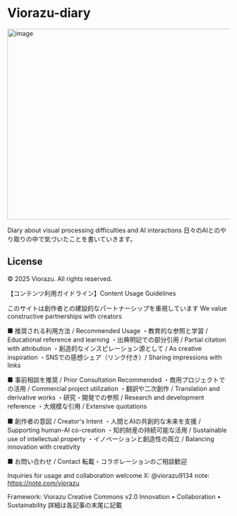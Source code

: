 # Viorazu-diary

<img width="757" height="432" alt="image" src="https://github.com/user-attachments/assets/65e041bc-11f4-44e2-bd41-a1a7f5e9a647" />


Diary about visual processing difficulties and AI interactions
日々のAIとのやり取りの中で気づいたことを書いていきます。


## License

© 2025 Viorazu. All rights reserved.

【コンテンツ利用ガイドライン】Content Usage Guidelines

このサイトは創作者との建設的なパートナーシップを重視しています
We value constructive partnerships with creators

■ 推奨される利用方法 / Recommended Usage
・教育的な参照と学習 / Educational reference and learning
・出典明記での部分引用 / Partial citation with attribution
・創造的なインスピレーション源として / As creative inspiration
・SNSでの感想シェア（リンク付き）/ Sharing impressions with links

■ 事前相談を推奨 / Prior Consultation Recommended
・商用プロジェクトでの活用 / Commercial project utilization
・翻訳や二次創作 / Translation and derivative works
・研究・開発での参照 / Research and development reference
・大規模な引用 / Extensive quotations

■ 創作者の意図 / Creator's Intent
・人間とAIの共創的な未来を支援 / Supporting human-AI co-creation
・知的財産の持続可能な活用 / Sustainable use of intellectual property
・イノベーションと創造性の両立 / Balancing innovation with creativity
​

■ お問い合わせ / Contact
転載・コラボレーションのご相談歓迎

Inquiries for usage and collaboration welcome
X: @viorazu9134
note: https://note.com/viorazu


Framework: Viorazu Creative Commons v2.0
Innovation • Collaboration • Sustainability
詳細は各記事の末尾に記載
